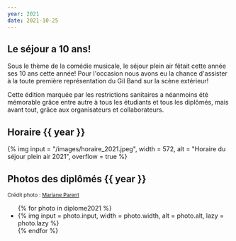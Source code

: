 ```yaml
---
year: 2021
date: 2021-10-25
---
```

## Le séjour a 10 ans!
Sous le thème de la comédie musicale, le séjour plein air fêtait cette année ses 10 ans cette année! Pour l'occasion nous avons eu la chance d'assister à la toute première représentation du Gil Band sur la scène extérieur!

Cette édition marquée par les restrictions sanitaires a néanmoins été mémorable grâce entre autre à tous les étudiants et tous les diplômés, mais avant tout, grâce aux organisateurs et collaborateurs.
## Horaire {{ year }}
{% img 
input = "/images/horaire_2021.jpeg",
width = 572,
alt = "Horaire du séjour plein air 2021",
overflow = true
%}

## Photos des diplômés {{ year }}
<small>

Crédit photo : [Mariane Parent](https://marianeparent.com/ "https://marianeparent.com")
</small>

<section class="masonry" data-diplome2021="">
  <ul>
{% for photo in diplome2021 %}
<li>
{% img 
input = photo.input,
width = photo.width,
alt = photo.alt,
lazy = photo.lazy
%}
</li>
{% endfor %}
  </ul>
</section>